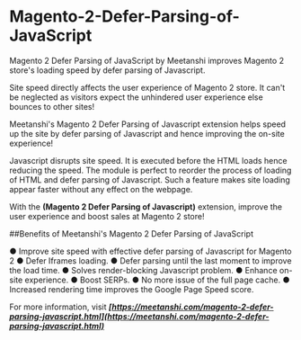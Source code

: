 # Magento-2-Defer-Parsing-of-JavaScript
Magento 2 Defer Parsing of JavaScript by Meetanshi improves Magento 2 store's loading speed by defer parsing of Javascript.

Site speed directly affects the user experience of Magento 2 store. It can't be neglected as visitors expect the unhindered user experience else bounces to other sites!

Meetanshi's Magento 2 Defer Parsing of Javascript extension helps speed up the site by defer parsing of Javascript and hence improving the on-site experience!

Javascript disrupts site speed. It is executed before the HTML loads hence reducing the speed. The module is perfect to reorder the process of loading of HTML and defer parsing of Javascript. Such a feature makes site loading appear faster without any effect on the webpage.

With the **(Magento 2 Defer Parsing of Javascript)** extension, improve the user experience and boost sales at Magento 2 store!

##Benefits of Meetanshi's Magento 2 Defer Parsing of JavaScript

● Improve site speed with effective defer parsing of Javascript for Magento 2
● Defer Iframes loading.
● Defer parsing until the last moment to improve the load time.
● Solves render-blocking Javascript problem.
● Enhance on-site experience.
● Boost SERPs.
● No more issue of the full page cache.
● Increased rendering time improves the Google Page Speed score.

 For more information, visit ***[https://meetanshi.com/magento-2-defer-parsing-javascript.html](https://meetanshi.com/magento-2-defer-parsing-javascript.html)***
